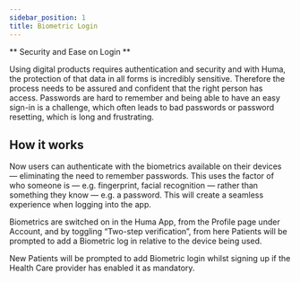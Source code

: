 ```yaml
---
sidebar_position: 1
title: Biometric Login
---
```


** Security and Ease on Login **

Using digital products requires authentication and security and with Huma, the protection of that data in all forms is incredibly sensitive. Therefore the process needs to be assured and confident that the right person has access. Passwords are hard to remember and being able to have an easy sign-in is a challenge, which often leads to bad passwords or password resetting, which is long and frustrating. 

## How it works

Now users can authenticate with the biometrics available on their devices — eliminating the need to remember passwords. This uses the factor of who someone is — e.g. fingerprint, facial recognition — rather than something they know — e.g. a password. This will create a seamless experience when logging into the app. 

Biometrics are switched on in the Huma App, from the Profile page under Account, and by toggling “Two-step verification”, from here Patients will be prompted to add a Biometric log in relative to the device being used.

<!-- ![Lock app when not in use](./assets/two-factor-authentication.png) -->

New Patients will be prompted to add Biometric login whilst signing up if the Health Care provider has enabled it as mandatory.
